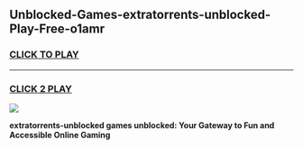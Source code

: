 
## Unblocked-Games-extratorrents-unblocked-Play-Free-o1amr
<h3>
<a href="https://premium76.site?title=extratorrents-unblocked&ref=18A1">CLICK TO PLAY</a></h3>
<hr>

<h3>
<a href="https://premium76.site?title=extratorrents-unblocked&ref=18A1">CLICK 2 PLAY</a>
  
</h3>

<a href="https://premium76.site?title=extratorrents-unblocked&ref=18A1"><img src="https://clearcache.store/games.png"></a>


**extratorrents-unblocked games unblocked: Your Gateway to Fun and Accessible Online Gaming**
